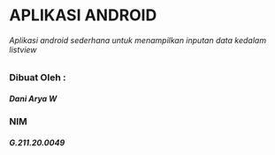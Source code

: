 # APLIKASI ANDROID
###### Aplikasi android sederhana untuk menampilkan inputan data kedalam listview

### Dibuat Oleh :
##### Dani Arya W
### NIM
##### G.211.20.0049